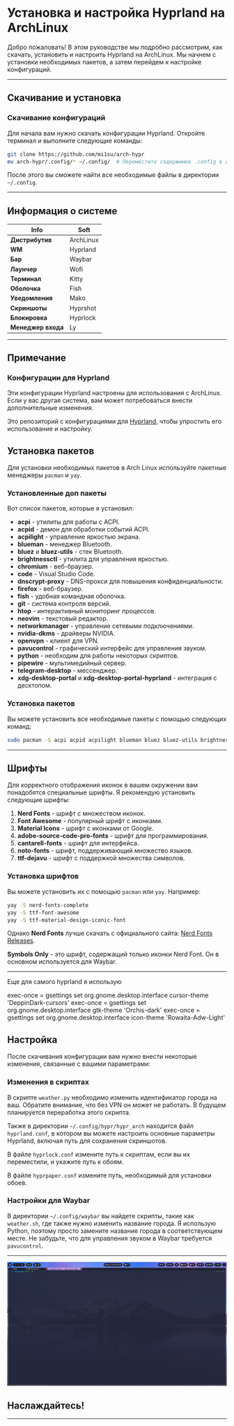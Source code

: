 # Установка и настройка Hyprland на ArchLinux

Добро пожаловать! В этом руководстве мы подробно рассмотрим, как скачать, установить и настроить Hyprland на ArchLinux. Мы начнем с установки необходимых пакетов, а затем перейдем к настройке конфигураций.

---

## Скачивание и установка

### Скачивание конфигураций

Для начала вам нужно скачать конфигурации Hyprland. Откройте терминал и выполните следующие команды:

```bash
git clone https://github.com/mi1su/arch-hypr
mv arch-hypr/.config/* ~/.config/  # Переместите содержимое .config в директорию ~/.config
```

После этого вы сможете найти все необходимые файлы в директории `~/.config`.

---

## Информация о системе

| **Info**            | **Soft**                   |
|---------------------|-----------------------------|
| **Дистрибутив**     | ArchLinux                   |
| **WM**              | Hyprland                    |
| **Бар**             | Waybar                      |
| **Лаунчер**         | Wofi                        |
| **Терминал**        | Kitty                       |
| **Оболочка**        | Fish                        |
| **Уведомления**     | Mako                        |
| **Скриншоты**       | Hyprshot                    |
| **Блокировка**      | Hyprlock                    |
| **Менеджер входа**  | Ly                          |

---

## Примечание

### Конфигурации для Hyprland

Эти конфигурации Hyprland настроены для использования с ArchLinux. Если у вас другая система, вам может потребоваться внести дополнительные изменения.

Это репозиторий с конфигурациями для [Hyprland](https://hyprland.org/), чтобы упростить его использование и настройку.

## Установка пакетов

Для установки необходимых пакетов в Arch Linux используйте пакетные менеджеры `pacman` и `yay`. 

### Установленные доп пакеты

Вот список пакетов, которые я установил:

- **acpi** - утилиты для работы с ACPI.
- **acpid** - демон для обработки событий ACPI.
- **acpilight** - управление яркостью экрана.
- **blueman** - менеджер Bluetooth.
- **bluez** и **bluez-utils** - стек Bluetooth.
- **brightnessctl** - утилита для управления яркостью.
- **chromium** - веб-браузер.
- **code** - Visual Studio Code.
- **dnscrypt-proxy** - DNS-прокси для повышения конфиденциальности.
- **firefox** - веб-браузер.
- **fish** - удобная командная оболочка.
- **git** - система контроля версий.
- **htop** - интерактивный мониторинг процессов.
- **neovim** - текстовый редактор.
- **networkmanager** - управление сетевыми подключениями.
- **nvidia-dkms** - драйверы NVIDIA.
- **openvpn** - клиент для VPN.
- **pavucontrol** - графический интерфейс для управления звуком.
- **python** - необходим для работы некоторых скриптов.
- **pipewire** - мультимедийный сервер.
- **telegram-desktop** - мессенджер.
- **xdg-desktop-portal** и **xdg-desktop-portal-hyprland** - интеграция с десктопом.

### Установка пакетов

Вы можете установить все необходимые пакеты с помощью следующих команд:

```bash
sudo pacman -S acpi acpid acpilight blueman bluez bluez-utils brightnessctl chromium code dnscrypt-proxy firefox fish git htop neovim networkmanager nvidia-dkms openvpn pavucontrol python pipewire telegram-desktop xdg-desktop-portal xdg-desktop-portal-hyprland
```

---

## Шрифты

Для корректного отображения иконок в вашем окружении вам понадобятся специальные шрифты. Я рекомендую установить следующие шрифты:

1. **Nerd Fonts** - шрифт с множеством иконок.
2. **Font Awesome** - популярный шрифт с иконками.
3. **Material Icons** - шрифт с иконками от Google.
4. **adobe-source-code-pro-fonts** - шрифт для программирования.
5. **cantarell-fonts** - шрифт для интерфейса.
6. **noto-fonts** - шрифт, поддерживающий множество языков.
7. **ttf-dejavu** - шрифт с поддержкой множества символов.

### Установка шрифтов

Вы можете установить их с помощью `pacman` или `yay`. Например:

```bash
yay -S nerd-fonts-complete
yay -S ttf-font-awesome
yay -S ttf-material-design-iconic-font

```

Однако **Nerd Fonts** лучше скачать с официального сайта: [Nerd Fonts Releases](https://github.com/ryanoasis/nerd-fonts/releases/download/v3.2.1/NerdFontsSymbolsOnly.zip).

**Symbols Only** - это шрифт, содержащий только иконки Nerd Font. Он в основном используется для Waybar.

---

Еще для самого hyprland я использую 

exec-once = gsettings set org.gnome.desktop.interface cursor-theme 'DeppinDark-cursors'
exec-once = gsettings set org.gnome.desktop.interface gtk-theme 'Orchis-dark'
exec-once = gsettings set org.gnome.desktop.interface icon-theme 'Rowaita-Adw-Light'

## Настройка

После скачивания конфигурации вам нужно внести некоторые изменения, связанные с вашими параметрами:

### Изменения в скриптах

В скрипте `weather.py` необходимо изменить идентификатор города на ваш. Обратите внимание, что без VPN он может не работать. В будущем планируется переработка этого скрипта.

Также в директории `~/.config/hypr/hypr_arch` находится файл `hyprland.conf`, в котором вы можете настроить основные параметры Hyprland, включая путь для сохранения скриншотов.

В файле `hyprlock.conf` измените путь к скриптам, если вы их переместили, и укажите путь к обоям.

В файле `hyprpaper.conf` измените путь, необходимый для установки обоев.

### Настройки для Waybar

В директории `~/.config/waybar` вы найдете скрипты, такие как `weather.sh`, где также нужно изменить название города. Я использую Python, поэтому просто замените название города в соответствующем месте. 
Не забудьте, что для управления звуком в Waybar требуется `pavucontrol`.

---

![Скриншот](screenshot.png)
## Наслаждайтесь!

---
